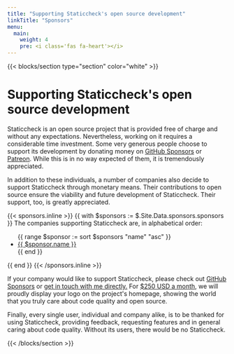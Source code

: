 ```yaml
---
title: "Supporting Staticcheck's open source development"
linkTitle: "Sponsors"
menu:
  main:
    weight: 4
    pre: <i class='fas fa-heart'></i>
---
```


{{< blocks/section type="section" color="white"  >}}

# Supporting Staticcheck's open source development

Staticcheck is an open source project that is provided free of charge and without any expectations.
Nevertheless, working on it requires a considerable time investment.
Some very generous people choose to support its development
by donating money on [GitHub Sponsors](https://github.com/users/dominikh/sponsorship) or [Patreon](https://www.patreon.com/dominikh).
While this is in no way expected of them, it is tremendously appreciated.

In addition to these individuals, a number of companies also
decide to support Staticcheck through monetary means.
Their contributions to open source ensure the viability and future development of Staticcheck.
Their support, too, is greatly appreciated.

{{< sponsors.inline >}}
{{ with $sponsors :=  $.Site.Data.sponsors.sponsors }}
The companies supporting Staticcheck are, in alphabetical order:

<ul>
  {{ range $sponsor := sort $sponsors "name" "asc" }}
  <li><a href="{{ $sponsor.url }}">{{ $sponsor.name }}</a></li>
  {{ end }}
</ul>
{{ end }}
{{< /sponsors.inline >}}

If your company would like to support Staticcheck, please check out [GitHub Sponsors](https://github.com/users/dominikh/sponsorship)
or [get in touch with me directly.](mailto:dominik@honnef.co)
For [$250 USD a month](https://github.com/users/dominikh/sponsorship?utf8=%E2%9C%93&tier_id=MDIyOk1hcmtldHBsYWNlTGlzdGluZ1BsYW4yNTAy&editing=false),
we will proudly display your logo on the project's homepage,
showing the world that you truly care about code quality and open source.

Finally, every single user, individual and company alike, is to be thanked for using Staticcheck, providing feedback, requesting features and in general caring about code quality.
Without its users, there would be no Staticcheck.

{{< /blocks/section >}}
